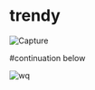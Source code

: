 # trendy


![Capture](https://user-images.githubusercontent.com/44953808/121226505-5236c180-c893-11eb-9fbd-144c52d33605.PNG)

#continuation below

![wq](https://user-images.githubusercontent.com/44953808/121226732-8f9b4f00-c893-11eb-8cb8-c8141655d994.PNG)

